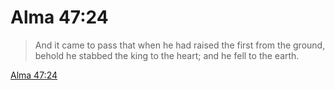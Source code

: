 # Alma 47:24

> And it came to pass that when he had raised the first from the ground, behold he stabbed the king to the heart; and he fell to the earth.

[Alma 47:24](https://www.churchofjesuschrist.org/study/scriptures/bofm/alma/47?lang=eng&id=p24#p24)


